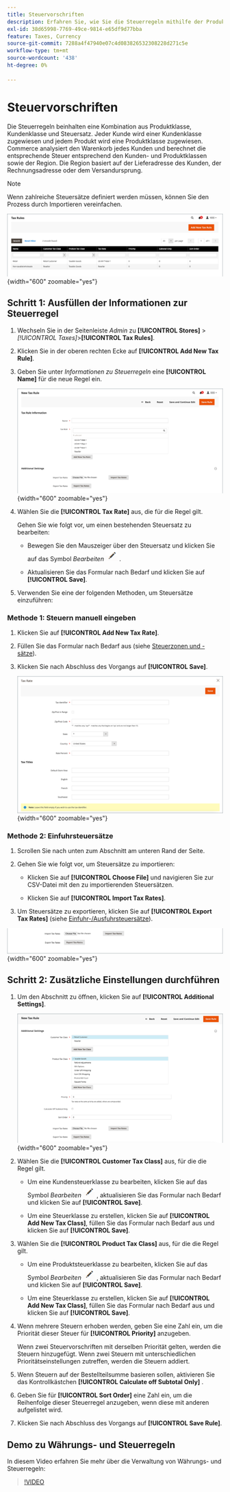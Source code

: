 ```yaml
---
title: Steuervorschriften
description: Erfahren Sie, wie Sie die Steuerregeln mithilfe der Produktklasse, der Kundenklasse und des Steuersatzes definieren.
exl-id: 38d65998-7769-49ce-9814-e65df9d77bba
feature: Taxes, Currency
source-git-commit: 7288a4f47940e07c4d083826532308228d271c5e
workflow-type: tm+mt
source-wordcount: '438'
ht-degree: 0%

---
```


# Steuervorschriften

Die Steuerregeln beinhalten eine Kombination aus Produktklasse, Kundenklasse und Steuersatz. Jeder Kunde wird einer Kundenklasse zugewiesen und jedem Produkt wird eine Produktklasse zugewiesen. Commerce analysiert den Warenkorb jedes Kunden und berechnet die entsprechende Steuer entsprechend den Kunden- und Produktklassen sowie der Region. Die Region basiert auf der Lieferadresse des Kunden, der Rechnungsadresse oder dem Versandursprung.

>[!NOTE]
>
>Wenn zahlreiche Steuersätze definiert werden müssen, können Sie den Prozess durch Importieren vereinfachen.

![Steuerregeln](./assets/tax-rules.png){width="600" zoomable="yes"}

## Schritt 1: Ausfüllen der Informationen zur Steuerregel

1. Wechseln Sie in der Seitenleiste _Admin_ zu **[!UICONTROL Stores]** > _[!UICONTROL Taxes]_>**[!UICONTROL Tax Rules]**.

1. Klicken Sie in der oberen rechten Ecke auf **[!UICONTROL Add New Tax Rule]**.

1. Geben Sie unter _Informationen zu Steuerregeln_ eine **[!UICONTROL Name]** für die neue Regel ein.

   ![Informationen zu Steuerregeln](./assets/tax-rule-information.png){width="600" zoomable="yes"}

1. Wählen Sie die **[!UICONTROL Tax Rate]** aus, die für die Regel gilt.

   Gehen Sie wie folgt vor, um einen bestehenden Steuersatz zu bearbeiten:

   - Bewegen Sie den Mauszeiger über den Steuersatz und klicken Sie auf das Symbol _Bearbeiten_ ![Bleistiftsymbol](../assets/icon-edit-pencil.png) .

   - Aktualisieren Sie das Formular nach Bedarf und klicken Sie auf **[!UICONTROL Save]**.

1. Verwenden Sie eine der folgenden Methoden, um Steuersätze einzuführen:

### Methode 1: Steuern manuell eingeben

1. Klicken Sie auf **[!UICONTROL Add New Tax Rate]**.

1. Füllen Sie das Formular nach Bedarf aus (siehe [Steuerzonen und -sätze](tax-zones-rates.md)).

1. Klicken Sie nach Abschluss des Vorgangs auf **[!UICONTROL Save]**.

   ![Neuer Steuersatz](./assets/tax-rate-create-new.png){width="600" zoomable="yes"}

### Methode 2: Einfuhrsteuersätze

1. Scrollen Sie nach unten zum Abschnitt am unteren Rand der Seite.

1. Gehen Sie wie folgt vor, um Steuersätze zu importieren:

   - Klicken Sie auf **[!UICONTROL Choose File]** und navigieren Sie zur CSV-Datei mit den zu importierenden Steuersätzen.

   - Klicken Sie auf **[!UICONTROL Import Tax Rates]**.

1. Um Steuersätze zu exportieren, klicken Sie auf **[!UICONTROL Export Tax Rates]** (siehe [Einfuhr-/Ausfuhrsteuersätze](../systems/data-transfer-tax-rates.md)).

![Einfuhr-/Ausfuhrsteuersätze](./assets/tax-rule-new-import-export.png){width="600" zoomable="yes"}

## Schritt 2: Zusätzliche Einstellungen durchführen

1. Um den Abschnitt zu öffnen, klicken Sie auf **[!UICONTROL Additional Settings]**.

   ![Zusätzliche Einstellungen für die Steuerregel](./assets/tax-class-additional-settings.png){width="600" zoomable="yes"}

1. Wählen Sie die **[!UICONTROL Customer Tax Class]** aus, für die die Regel gilt.

   - Um eine Kundensteuerklasse zu bearbeiten, klicken Sie auf das Symbol _Bearbeiten_ ![Bleistiftsymbol](../assets/icon-edit-pencil.png) , aktualisieren Sie das Formular nach Bedarf und klicken Sie auf **[!UICONTROL Save]**.

   - Um eine Steuerklasse zu erstellen, klicken Sie auf **[!UICONTROL Add New Tax Class]**, füllen Sie das Formular nach Bedarf aus und klicken Sie auf **[!UICONTROL Save]**.

1. Wählen Sie die **[!UICONTROL Product Tax Class]** aus, für die die Regel gilt.

   - Um eine Produktsteuerklasse zu bearbeiten, klicken Sie auf das Symbol _Bearbeiten_ ![Bleistiftsymbol](../assets/icon-edit-pencil.png) , aktualisieren Sie das Formular nach Bedarf und klicken Sie auf **[!UICONTROL Save]**.

   - Um eine Steuerklasse zu erstellen, klicken Sie auf **[!UICONTROL Add New Tax Class]**, füllen Sie das Formular nach Bedarf aus und klicken Sie auf **[!UICONTROL Save]**.

1. Wenn mehrere Steuern erhoben werden, geben Sie eine Zahl ein, um die Priorität dieser Steuer für **[!UICONTROL Priority]** anzugeben.

   Wenn zwei Steuervorschriften mit derselben Priorität gelten, werden die Steuern hinzugefügt. Wenn zwei Steuern mit unterschiedlichen Prioritätseinstellungen zutreffen, werden die Steuern addiert.

1. Wenn Steuern auf der Bestellteilsumme basieren sollen, aktivieren Sie das Kontrollkästchen **[!UICONTROL Calculate off Subtotal Only]** .

1. Geben Sie für **[!UICONTROL Sort Order]** eine Zahl ein, um die Reihenfolge dieser Steuerregel anzugeben, wenn diese mit anderen aufgelistet wird.

1. Klicken Sie nach Abschluss des Vorgangs auf **[!UICONTROL Save Rule]**.

## Demo zu Währungs- und Steuerregeln

In diesem Video erfahren Sie mehr über die Verwaltung von Währungs- und Steuerregeln:

>[!VIDEO](https://video.tv.adobe.com/v/343657/?quality=12&learn=on)
